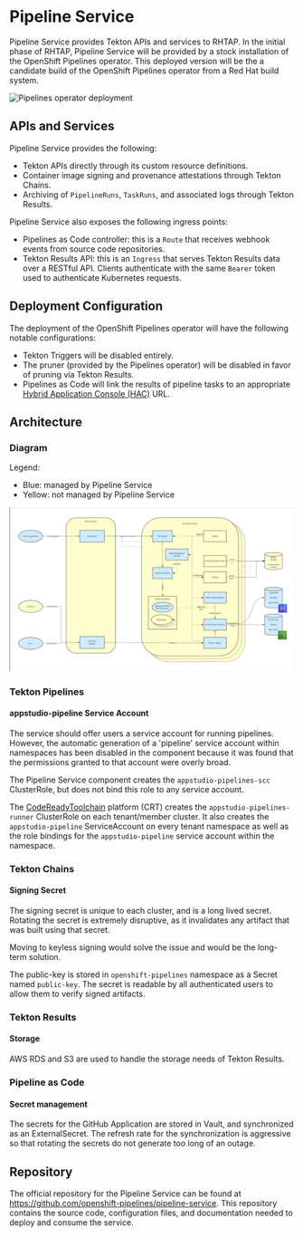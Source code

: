 # Pipeline Service

Pipeline Service provides Tekton APIs and services to RHTAP.
In the initial phase of RHTAP, Pipeline Service will be provided by a stock
installation of the OpenShift Pipelines operator.
This deployed version will be the a candidate build of the OpenShift Pipelines
operator from a Red Hat build system.

![Pipelines operator deployment](../diagrams/pipeline-service.drawio.svg)

## APIs and Services

Pipeline Service provides the following:

- Tekton APIs directly through its custom resource definitions.
- Container image signing and provenance attestations through Tekton Chains.
- Archiving of `PipelineRuns`, `TaskRuns`, and associated logs through Tekton
  Results.

Pipeline Service also exposes the following ingress points:

- Pipelines as Code controller: this is a `Route` that receives webhook events
  from source code repositories.
- Tekton Results API: this is an `Ingress` that serves Tekton Results data
  over a RESTful API. Clients authenticate with the same `Bearer` token used to
  authenticate Kubernetes requests.

## Deployment Configuration

The deployment of the OpenShift Pipelines operator will have the following
notable configurations:

- Tekton Triggers will be disabled entirely.
- The pruner (provided by the Pipelines operator) will be disabled in favor of
  pruning via Tekton Results.
- Pipelines as Code will link the results of pipeline tasks to an appropriate
  [Hybrid Application Console (HAC)](./hybrid-application-console.md) URL.

## Architecture

### Diagram

Legend:
* Blue: managed by Pipeline Service
* Yellow: not managed by Pipeline Service

![Architecture diagram](../diagrams/pipeline-service/architecture.jpg)

### Tekton Pipelines

#### appstudio-pipeline Service Account

The service should offer users a service account for running pipelines.
However, the automatic generation of a 'pipeline' service account within namespaces has been disabled in the component because it was found that the permissions granted to that account were overly broad.

The Pipeline Service component creates the `appstudio-pipelines-scc` ClusterRole, but does not bind this role to any service account.

The [CodeReadyToolchain](https://github.com/codeready-toolchain) platform (CRT) creates the `appstudio-pipelines-runner` ClusterRole on each tenant/member cluster. It also creates the `appstudio-pipeline` ServiceAccount on every tenant namespace as well as the role bindings for the `appstudio-pipeline` service account within the namespace.

### Tekton Chains

#### Signing Secret

The signing secret is unique to each cluster, and is a long lived secret.
Rotating the secret is extremely disruptive, as it invalidates any artifact that was built using that secret.

Moving to keyless signing would solve the issue and would be the long-term solution.

The public-key is stored in `openshift-pipelines` namespace as a Secret named `public-key`. The secret is readable by all authenticated users to allow them to verify signed artifacts.

### Tekton Results

#### Storage

AWS RDS and S3 are used to handle the storage needs of Tekton Results.

### Pipeline as Code

#### Secret management

The secrets for the GitHub Application are stored in Vault, and synchronized as an ExternalSecret. The refresh rate for the synchronization is aggressive so that rotating the secrets do not generate too long of an outage.

## Repository

The official repository for the Pipeline Service can be found at https://github.com/openshift-pipelines/pipeline-service. This repository contains the source code, configuration files, and documentation needed to deploy and consume the service.
